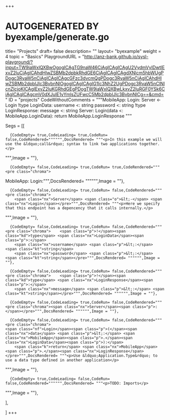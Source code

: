 +++
# AUTOGENERATED BY byexample/generate.go
title= "Projects"
draft= false
description= ""
layout= "byexample"
weight = 4
topic = "Basics"
PlaygroundURL = "http://anz-bank.github.io/sysl-playground/?input=TW9iaWxlQXBwOgogICAgTG9naW46CiAgICAgICAgU2VydmVyIDwtIExvZ2luCiAgICAhdHlwZSBMb2dpbkRhdGE6CiAgICAgICAgdXNlcm5hbWUgPDogc3RyaW5nCiAgICAgICAgcGFzc3dvcmQgPDogc3RyaW5nCiAgICAhdHlwZSBMb2dpblJlc3BvbnNlOgogICAgICAgIG1lc3NhZ2UgPDogc3RyaW5nClNlcnZlcjoKICAgIExvZ2luKGRhdGEgPDogTW9iaWxlQXBwLkxvZ2luRGF0YSk6CiAgICAgICAgcmV0dXJuIE1vYmlsZUFwcC5Mb2dpblJlc3BvbnNlCg==&cmd="
ID = "projects"
CodeWithoutComments = """MobileApp:
    Login:
        Server <- Login
    !type LoginData:
        username <: string
        password <: string
    !type LoginResponse:
        message <: string
Server:
    Login(data <: MobileApp.LoginData):
        return MobileApp.LoginResponse
"""

Segs = [[
  
      {CodeEmpty= true,CodeLeading= true,CodeRun= false,CodeRendered="""""",DocsRendered= """<p>In this example we will use the &ldquo;call&rdquo; syntax to link two applications together.</p>
""",Image = ""},

      {CodeEmpty= false,CodeLeading= true,CodeRun= true,CodeRendered="""<pre class="chroma">
<span class="nx">MobileApp</span><span class="p">:</span>
    <span class="nx">Login</span><span class="p">:</span></pre>""",DocsRendered= """""",Image = ""},

      {CodeEmpty= false,CodeLeading= true,CodeRun= false,CodeRendered="""<pre class="chroma">
        <span class="nx">Server</span> <span class="o">&lt;-</span> <span class="nx">Login</span></pre>""",DocsRendered= """<p>Here we specify that this endpoint has a depencency that it calls internally.</p>
""",Image = ""},

      {CodeEmpty= false,CodeLeading= true,CodeRun= false,CodeRendered="""<pre class="chroma">    <span class="p">!</span><span class="kd">type</span> <span class="nx">LoginData</span><span class="p">:</span>
        <span class="nx">username</span> <span class="p">&lt;:</span> <span class="kt">string</span>
        <span class="nx">password</span> <span class="p">&lt;:</span> <span class="kt">string</span></pre>""",DocsRendered= """""",Image = ""},

      {CodeEmpty= false,CodeLeading= true,CodeRun= false,CodeRendered="""<pre class="chroma">    <span class="p">!</span><span class="kd">type</span> <span class="nx">LoginResponse</span><span class="p">:</span>
        <span class="nx">message</span> <span class="p">&lt;:</span> <span class="kt">string</span></pre>""",DocsRendered= """""",Image = ""},

      {CodeEmpty= false,CodeLeading= true,CodeRun= false,CodeRendered="""<pre class="chroma"><span class="nx">Server</span><span class="p">:</span></pre>""",DocsRendered= """""",Image = ""},

      {CodeEmpty= false,CodeLeading= true,CodeRun= false,CodeRendered="""<pre class="chroma">
    <span class="nf">Login</span><span class="p">(</span><span class="nx">data</span> <span class="p">&lt;:</span> <span class="nx">MobileApp</span><span class="p">.</span><span class="nx">LoginData</span><span class="p">):</span>
        <span class="k">return</span> <span class="nx">MobileApp</span><span class="p">.</span><span class="nx">LoginResponse</span></pre>""",DocsRendered= """<p>Use &ldquo;Application.Type&rdquo; to use a data type defined in another application</p>
""",Image = ""},

      {CodeEmpty= true,CodeLeading= false,CodeRun= false,CodeRendered="""""",DocsRendered= """<p>TODO: Imports</p>
""",Image = ""},


],

]
+++


